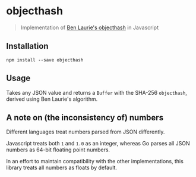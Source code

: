 # objecthash
> Implementation of [Ben Laurie's objecthash](https://github.com/benlaurie/objecthash) in Javascript

## Installation

`npm install --save objecthash`

## Usage
Takes any JSON value and returns a `Buffer` with the SHA-256 `objecthash`, derived using Ben Laurie's algorithm.

## A note on (the inconsistency of) numbers

Different languages treat numbers parsed from JSON differently.

Javascript treats both `1` and `1.0` as an integer, whereas Go parses all JSON numbers as 64-bit floating point numbers.

In an effort to maintain compatibility with the other implementations, this library treats all numbers as floats by default.

